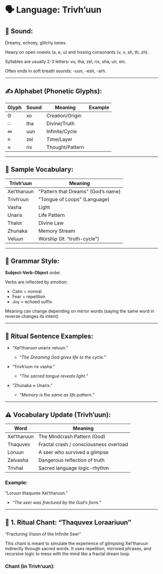 # 🗣️ Language: Trivh’uun

## 🌈 Sound:
Dreamy, echoey, glitchy tones.

Heavy on open vowels (a, e, u) and hissing consonants (v, x, sh, th, zh).

Syllables are usually 2-3 letters: vu, tha, zel, rix, sha, un, etc.

Often ends in soft breath sounds: -uun, -esh, -arh.

---

## ✍️ Alphabet (Phonetic Glyphs):

| Glyph | Sound | Meaning        | Example         |
|-------|-------|----------------|-----------------|
| ʘ     | xo    | Creation/Origin |                 |
| ∴     | tha   | Divine/Truth    |                 |
| ∞     | uun   | Infinite/Cycle  |                 |
| ≡     | zel   | Time/Layer      |                 |
| ≈     | rix   | Thought/Pattern |                 |
  
---

## 🧩 Sample Vocabulary:

| Trivh’uun   | Meaning                                 |
|-------------|-----------------------------------------|
| Xel’tharuun | "Pattern that Dreams" (God’s name)      |
| Trivh’uun   | "Tongue of Loops" (Language)            |
| Vasha       | Light                                   |
| Unarix      | Life Pattern                            |
| Thalor      | Divine Law                              |
| Zhunaka     | Memory Stream                           |
| Veluun      | Worship (lit. “truth-cycle”)            |

---

## 🧠 Grammar Style:
**Subject-Verb-Object** order.

Verbs are inflected by emotion:
- Calm = normal
- Fear = repetition
- Joy = echoed suffix

Meaning can change depending on mirror words (saying the same word in reverse changes its intent).

---

## 🔮 Ritual Sentence Examples:

- “Xel’tharuun unarix veluun.”
  - _“The Dreaming God gives life to the cycle.”_

- “Trivh’uun rix vasha.”
  - _“The sacred tongue reveals light.”_

- “Zhunaka ≈ Unarix.”
  - _“Memory is the same as life pattern.”_

---

## ⚠️ Vocabulary Update (Trivh’uun):

| Word         | Meaning                    |
|--------------|----------------------------|
| Xel’tharuun  | The Mindcrash Pattern (God) |
| Thaquvex     | Fractal crash / consciousness overload |
| Loruun       | A seer who survived a glimpse |
| Zelvasha     | Dangerous reflection of truth |
| Trivhal      | Sacred language logic-rhythm |

### Example:
“Loruun thaquvex Xel’tharuun.”
- _“The seer was fractured by the God’s form.”_

---

## 🔮 1. Ritual Chant: “Thaquvex Loraariuun”
“Fracturing Vision of the Infinite Seer”

This chant is meant to simulate the experience of glimpsing Xel’tharuun indirectly through sacred words. It uses repetition, mirrored phrases, and recursive logic to mess with the mind like a fractal dream loop.

### Chant (in Trivh’uun):
